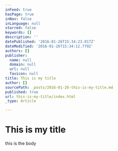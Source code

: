 ```yaml
---
inFeed: true
hasPage: true
inNav: false
inLanguage: null
starred: false
keywords: []
description: ''
datePublished: '2016-01-26T15:34:23.017Z'
dateModified: '2016-01-26T15:34:12.779Z'
authors: []
publisher:
  name: null
  domain: null
  url: null
  favicon: null
title: This is my title
author: []
sourcePath: _posts/2016-01-26-this-is-my-title.md
published: true
url: this-is-my-title/index.html
_type: Article

---
```

# This is my title

this is the body